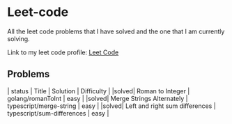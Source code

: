 # Leet-code

All the leet code problems that I have solved and the one that I am currently solving.

Link to my leet code profile: [Leet Code](https://leetcode.com/u/ElouanDaCosta/)

## Problems

| status | Title | Solution | Difficulty |
|solved| Roman to Integer | golang/romanToInt | easy |
|solved| Merge Strings Alternately | typescript/merge-string | easy |
|solved| Left and right sum differences | typescript/sum-differences | easy |
